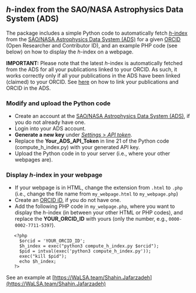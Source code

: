 ## *h*-index from the SAO/NASA Astrophysics Data System (ADS)

The package includes a simple Python code to automatically fetch [*h*-index](https://en.wikipedia.org/wiki/H-index) from the [SAO/NASA Astrophysics Data System (ADS)](https://ui.adsabs.harvard.edu) for a given [ORCID](https://orcid.org) (Open Researcher and Contributor ID), and an example PHP code (see below) on how to display the *h*-index on a webpage.

**IMPORTANT:** Please note that the latest *h*-index is automatically fetched from the ADS for all your publications linked to your ORCID. As such, it works correctly only if all your publications in the ADS have been linked (claimed) to your ORCID. See [here](https://ui.adsabs.harvard.edu/orcid-instructions/) on how to link your publications and ORCID in the ADS.

### Modify and upload the Python code

* Create an account at the [SAO/NASA Astrophysics Data System (ADS)](https://ui.adsabs.harvard.edu), if you do not already have one.
* Login into your ADS account.
* **Generate a new key** under [*Settings* > *API token*](https://ui.adsabs.harvard.edu/user/settings/token).
* Replace the **Your_ADS_API_Token** in line 21 of the Python code (compute_h_index.py) with your generated API key.
* Upload the Python code in to your server (i.e., where your other webpages are).

### Display *h*-index in your webpage

* If your webpage is in HTML, change the extension from `.html` to `.php` (i.e., change the file name from `my_webpage.html` to `my_webpage.php`)
* Create an [ORCID iD](https://orcid.org), if you do not have one.
* Add the following PHP code in `my_webpage.php`, where you want to display the *h*-index (in between your other HTML or PHP codes), and replace the **YOUR_ORCID_ID** with yours (only the number, e.g., `0000-0002-7711-5397`).
```
   <?php
     $orcid = 'YOUR_ORCID_ID';
     $h_index = exec("python3 compute_h_index.py $orcid"); 
     $pid = intval(exec('python3 compute_h_index.py'));
     exec("kill $pid");
     echo $h_index;
   ?>
```

See an example at [https://WaLSA.team/Shahin.Jafarzadeh](https://WaLSA.team/Shahin.Jafarzadeh)
